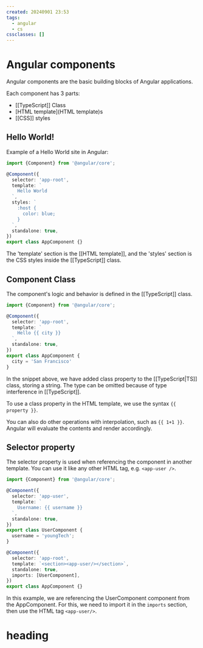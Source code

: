 ```yaml
---
created: 20240901 23:53
tags:
  - angular
  - cs
cssclasses: []
---
```


# Angular components

Angular components are the basic building blocks of Angular applications.

Each component has 3 parts:
- [[TypeScript]] Class
- [HTML template](HTML template)s
- [[CSS]] styles

## Hello World!

Example of a Hello World site in Angular:

```ts
import {Component} from '@angular/core';

@Component({
  selector: 'app-root',
  template: `
    Hello World
  `,
  styles: `
    :host {
      color: blue;
    }
  `,
  standalone: true,
})
export class AppComponent {}
```

The 'template' section is the [[HTML template]], and the 'styles' section is the CSS styles inside the [[TypeScript]] class.

## Component Class
The component's logic and behavior is defined in the [[TypeScript]] class.

```ts
import {Component} from '@angular/core';

@Component({
  selector: 'app-root',
  template: `
    Hello {{ city }}
  `,
  standalone: true,
})
export class AppComponent {
  city = 'San Francisco'
}

```

In the snippet above, we have added class property to the [[TypeScript|TS]] class, storing a string. The type can be omitted because of type interference in [[TypeScript]].

To use a class property in the HTML template, we use the syntax `{{ property }}`. 

You can also do other operations with interpolation, such as `{{ 1+1 }}`. Angular will evaluate the contents and render accordingly.

## Selector property
The selector property is used when referencing the component in another template. You can use it like any other HTML tag, e.g.
`<app-user />`.

```ts
import {Component} from '@angular/core';

@Component({
  selector: 'app-user',
  template: `
    Username: {{ username }}
  `,
  standalone: true,
})
export class UserComponent {
  username = 'youngTech';
}

@Component({
  selector: 'app-root',
  template: `<section><app-user/></section>`,
  standalone: true,
  imports: [UserComponent],
})
export class AppComponent {}

```

In this example, we are referencing the UserComponent component from the AppComponent. For this, we need to import it in the `imports` section, then use the HTML tag `<app-user/>`.

# heading

